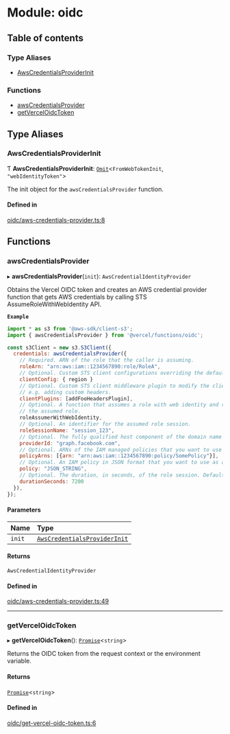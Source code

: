 # Module: oidc

## Table of contents

### Type Aliases

- [AwsCredentialsProviderInit](oidc.md#awscredentialsproviderinit)

### Functions

- [awsCredentialsProvider](oidc.md#awscredentialsprovider)
- [getVercelOidcToken](oidc.md#getverceloidctoken)

## Type Aliases

### AwsCredentialsProviderInit

Ƭ **AwsCredentialsProviderInit**: [`Omit`](https://www.typescriptlang.org/docs/handbook/utility-types.html#omittype-keys)<`FromWebTokenInit`, `"webIdentityToken"`\>

The init object for the `awsCredentialsProvider` function.

#### Defined in

[oidc/aws-credentials-provider.ts:8](https://github.com/vercel/vercel/blob/main/packages/functions/src/oidc/aws-credentials-provider.ts#L8)

## Functions

### awsCredentialsProvider

▸ **awsCredentialsProvider**(`init`): `AwsCredentialIdentityProvider`

Obtains the Vercel OIDC token and creates an AWS credential provider function
that gets AWS credentials by calling STS AssumeRoleWithWebIdentity API.

**`Example`**

```javascript
import * as s3 from '@aws-sdk/client-s3';
import { awsCredentialsProvider } from '@vercel/functions/oidc';

const s3Client = new s3.S3Client({
  credentials: awsCredentialsProvider({
    // Required. ARN of the role that the caller is assuming.
    roleArn: "arn:aws:iam::1234567890:role/RoleA",
    // Optional. Custom STS client configurations overriding the default ones.
    clientConfig: { region }
    // Optional. Custom STS client middleware plugin to modify the client default behavior.
    // e.g. adding custom headers.
    clientPlugins: [addFooHeadersPlugin],
    // Optional. A function that assumes a role with web identity and returns a promise fulfilled with credentials for
    // the assumed role.
    roleAssumerWithWebIdentity,
    // Optional. An identifier for the assumed role session.
    roleSessionName: "session_123",
    // Optional. The fully qualified host component of the domain name of the identity provider.
    providerId: "graph.facebook.com",
    // Optional. ARNs of the IAM managed policies that you want to use as managed session.
    policyArns: [{arn: "arn:aws:iam::1234567890:policy/SomePolicy"}],
    // Optional. An IAM policy in JSON format that you want to use as an inline session policy.
    policy: "JSON_STRING",
    // Optional. The duration, in seconds, of the role session. Default to 3600.
    durationSeconds: 7200
  }),
});
```

#### Parameters

| Name   | Type                                                               |
| :----- | :----------------------------------------------------------------- |
| `init` | [`AwsCredentialsProviderInit`](oidc.md#awscredentialsproviderinit) |

#### Returns

`AwsCredentialIdentityProvider`

#### Defined in

[oidc/aws-credentials-provider.ts:49](https://github.com/vercel/vercel/blob/main/packages/functions/src/oidc/aws-credentials-provider.ts#L49)

---

### getVercelOidcToken

▸ **getVercelOidcToken**(): [`Promise`](https://developer.mozilla.org/en-US/docs/Web/JavaScript/Reference/Global_Objects/Promise)<`string`\>

Returns the OIDC token from the request context or the environment variable.

#### Returns

[`Promise`](https://developer.mozilla.org/en-US/docs/Web/JavaScript/Reference/Global_Objects/Promise)<`string`\>

#### Defined in

[oidc/get-vercel-oidc-token.ts:6](https://github.com/vercel/vercel/blob/main/packages/functions/src/oidc/get-vercel-oidc-token.ts#L6)
